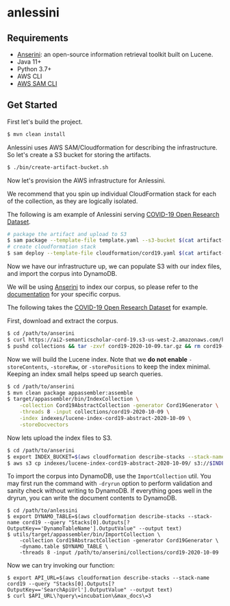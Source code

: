 # anlessini

## Requirements

- [Anserini](https://github.com/castorini/anserini): an open-source information retrieval toolkit built on Lucene.
- Java 11+
- Python 3.7+
- AWS CLI
- [AWS SAM CLI](https://docs.aws.amazon.com/serverless-application-model/latest/developerguide/serverless-sam-cli-install.html)

## Get Started
   
First let's build the project.

```bash
$ mvn clean install
```

Anlessini uses AWS SAM/Cloudformation for describing the infrastructure.
So let's create a S3 bucket for storing the artifacts.

```bash
$ ./bin/create-artifact-bucket.sh
```

Now let's provision the AWS infrastructure for Anlessini.

We recommend that you spin up individual CloudFormation stack for each of the collection, as they are logically isolated.

The following is am example of Anlessini serving [COVID-19 Open Research Dataset](https://github.com/castorini/anserini/blob/master/docs/experiments-cord19.md).

```bash
# package the artifact and upload to S3
$ sam package --template-file template.yaml --s3-bucket $(cat artifact-bucket.txt) --output-template-file cloudformation/cord19.yaml --s3-prefix cord19
# create cloudformation stack
$ sam deploy --template-file cloudformation/cord19.yaml $(cat artifact-bucket.txt) --s3-prefix cord19 --stack-name cord19 --capabilities CAPABILITY_NAMED_IAM
```

Now we have our infrastructure up, we can populate S3 with our index files, and import the corpus into DynamoDB.

We will be using [Anserini](https://github.com/castorini/anserini) to index our corpus, so please refer to the [documentation](https://github.com/castorini/anserini/tree/master/docs) for your specific corpus. 

The following takes the [COVID-19 Open Research Dataset](https://github.com/castorini/anserini/blob/master/docs/experiments-cord19.md) for example.

First, download and extract the corpus.

```bash
$ cd /path/to/anserini
$ curl https://ai2-semanticscholar-cord-19.s3-us-west-2.amazonaws.com/historical_releases/cord-19_2020-10-09.tar.gz -o collections/cord19-2020-10-09.tar.gz
$ pushd collections && tar -zxvf cord19-2020-10-09.tar.gz && rm cord19-2020-10-09.tar.gz && popd
```

Now we will build the Lucene index.
Note that we **do not enable** `-storeContents`, `-storeRaw`, or `-storePositions` to keep the index minimal. 
Keeping an index small helps speed up search queries.

```bash
$ cd /path/to/anserini
$ mvn clean package appassembler:assemble
$ target/appassembler/bin/IndexCollection \
    -collection Cord19AbstractCollection -generator Cord19Generator \
    -threads 8 -input collections/cord19-2020-10-09 \
    -index indexes/lucene-index-cord19-abstract-2020-10-09 \
    -storeDocvectors
```

Now lets upload the index files to S3.

```bash
$ cd /path/to/anserini
$ export INDEX_BUCKET=$(aws cloudformation describe-stacks --stack-name cord19 --query "Stacks[0].Outputs[?OutputKey=='IndexBucketName'].OutputValue" --output text)
$ aws s3 cp indexes/lucene-index-cord19-abstract-2020-10-09/ s3://$INDEX_BUCKET/cord19/ --recursive
```

To import the corpus into DynamoDB, use the `ImportCollection` util.
You may first run the command with `-dryrun` option to perform validation and sanity check without writing to DynamoDB. 
If everything goes well in the dryrun, you can write the document contents to DynamoDB.

```
$ cd /path/to/anlessini
$ export DYNAMO_TABLE=$(aws cloudformation describe-stacks --stack-name cord19 --query "Stacks[0].Outputs[?OutputKey=='DynamoTableName'].OutputValue" --output text)
$ utils/target/appassembler/bin/ImportCollection \
    -collection Cord19AbstractCollection -generator Cord19Generator \
    -dynamo.table $DYNAMO_TABLE \
    -threads 8 -input /path/to/anserini/collections/cord19-2020-10-09
```

Now we can try invoking our function:

```
$ export API_URL=$(aws cloudformation describe-stacks --stack-name cord19 --query "Stacks[0].Outputs[?OutputKey=='SearchApiUrl'].OutputValue" --output text)
$ curl $API_URL\?query\=incubation\&max_docs\=3
```
